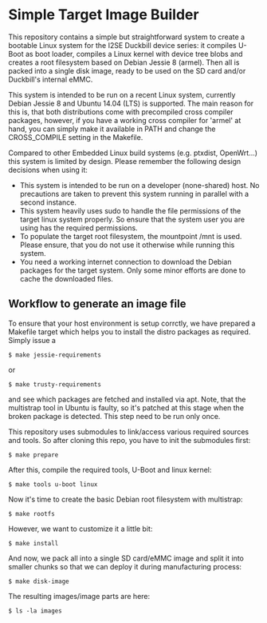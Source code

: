 Simple Target Image Builder
===========================

This repository contains a simple but straightforward system to create a bootable
Linux system for the I2SE Duckbill device series: it compiles U-Boot as boot loader,
compiles a Linux kernel with device tree blobs and creates a root filesystem
based on Debian Jessie 8 (armel). Then all is packed into a single disk image,
ready to be used on the SD card and/or Duckbill's internal eMMC.

This system is intended to be run on a recent Linux system, currently Debian Jessie 8
and Ubuntu 14.04 (LTS) is supported. The main reason for this is, that both distributions
come with precompiled cross compiler packages, however, if you have a working
cross compiler for 'armel' at hand, you can simply make it available in PATH and
change the CROSS_COMPILE setting in the Makefile.

Compared to other Embedded Linux build systems (e.g. ptxdist, OpenWrt...) this
system is limited by design. Please remember the following design decisions
when using it:
* This system is intended to be run on a developer (none-shared) host.
  No precautions are taken to prevent this system running in parallel with
  a second instance.
* This system heavily uses sudo to handle the file permissions of the target
  linux system properly. So ensure that the system user you are using has
  the required permissions.
* To populate the target root filesystem, the mountpoint /mnt is used. Please
  ensure, that you do not use it otherwise while running this system.
* You need a working internet connection to download the Debian packages for the
  target system. Only some minor efforts are done to cache the downloaded files.


Workflow to generate an image file
----------------------------------

To ensure that your host environment is setup corrctly, we have prepared a Makefile target
which helps you to install the distro packages as required. Simply issue a

```
$ make jessie-requirements
```

or

```
$ make trusty-requirements
```

and see which packages are fetched and installed via apt. Note, that the multistrap tool
in Ubuntu is faulty, so it's patched at this stage when the broken package is detected.
This step need to be run only once.

This repository uses submodules to link/access various required sources and tools. So
after cloning this repo, you have to init the submodules first:

```
$ make prepare
```

After this, compile the required tools, U-Boot and linux kernel:

```
$ make tools u-boot linux
```

Now it's time to create the basic Debian root filesystem with multistrap:

```
$ make rootfs
```

However, we want to customize it a little bit:

```
$ make install
```

And now, we pack all into a single SD card/eMMC image and split it into smaller chunks
so that we can deploy it during manufacturing process:

```
$ make disk-image
```

The resulting images/image parts are here:

```
$ ls -la images
```
